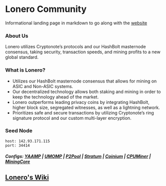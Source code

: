 # Lonero Community
Informational landing page in markdown to go along with the [website](https://lonero.org)
### About Us
Lonero utilizes Cryptonote’s protocols and our HashBolt masternode consensus, taking security, transaction speeds, and mining profits to a new global standard.
### What is Lonero?
  - Utilizes our HashBolt masternode consensus that allows for mining on ASIC and Non-ASIC systems.
  - Our decentralized technology allows both staking and mining in order to keep the technology ahead of the market.
  - Lonero outperforms leading privacy coins by integrating HashBolt, higher block size, segregated witnesses, as well as a lightning network.
  - Prioritizes safe and secure transactions by utilizing Cryptonote’s ring signature protocol and our custom multi-layer encryption.
### Seed Node
```
host: 142.93.171.115
port: 34414
```
##### Configs: [YAAMP](https://github.com/Lonero-Team/Yaamp-Configuration) | [UMOMP](https://github.com/Lonero-Team/UNOMP-LNR-Config) | [P2Pool](https://github.com/Lonero-Team/CN-P2Pool-Hashing-Script) | [Stratum](https://github.com/Lonero-Team/Stratum-Config) | [Coinium](https://github.com/Lonero-Team/Coinium-Configs) | [CPUMiner](https://github.com/Lonero-Team/CPUMiner-Config) | [MiningCore](https://github.com/Lonero-Team/MiningCore-Config)
## [Lonero's Wiki](https://github.com/Lonero-Team/Lonero-Community/wiki)
